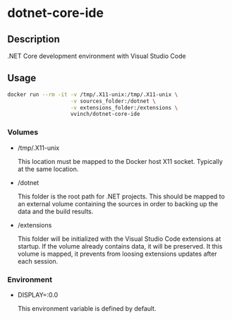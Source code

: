 # dotnet-core-ide

## Description

.NET Core development environment with Visual Studio Code

## Usage

```bash
docker run --rm -it -v /tmp/.X11-unix:/tmp/.X11-unix \
                    -v sources_folder:/dotnet \
                    -v extensions_folder:/extensions \
                    vvinch/dotnet-core-ide
```

### Volumes

- /tmp/.X11-unix

   This location must be mapped to the Docker host X11 socket. Typically at the same location.

- /dotnet

   This folder is the root path for .NET projects. This should be mapped to an external volume containing the sources in order to backing up the data and the build results.

- /extensions

   This folder will be initialized with the Visual Studio Code extensions at startup. If the volume already contains data, it will be preserved. It this volume is mapped, it prevents from loosing extensions updates after each session.

### Environment

- DISPLAY=:0.0

   This environment variable is defined by default.
